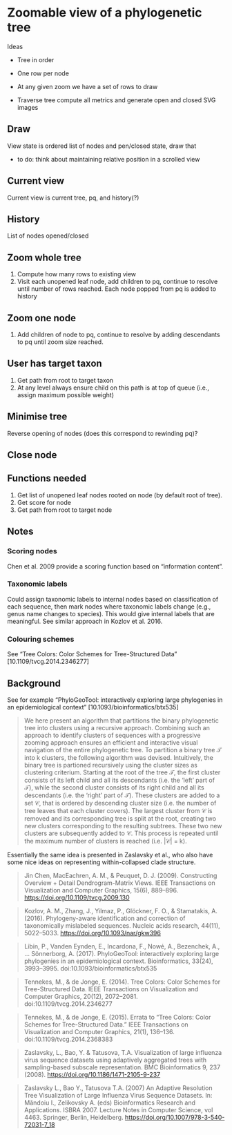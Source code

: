 # Zoomable view of a phylogenetic tree

Ideas

- Tree in order
- One row per node
- At any given zoom we have a set of rows to draw

- Traverse tree compute all metrics and generate open and closed SVG images


## Draw

View state is ordered list of nodes and pen/closed state, draw that 
- to do: think about maintaining relative position in a scrolled view 

## Current view

Current view is current tree, pq, and history(?)

## History

List of nodes opened/closed

## Zoom whole tree

1. Compute how many rows to existing view 
2. Visit each unopened leaf node, add children to pq, continue to resolve until number of rows reached. Each node popped from pq is added to history

## Zoom one node

1. Add children of node to pq, continue to resolve by adding descendants to pq until zoom size reached.

## User has target taxon

1. Get path from root to target taxon
2. At any level always ensure child on this path is at top of queue (i.e., assign maximum possible weight)

## Minimise tree

Reverse opening of nodes (does this correspond to rewinding pq)?

## Close node

## Functions needed

1. Get list of unopened leaf nodes rooted on node (by default root of tree).
2. Get score for node
3. Get path from root to target node

## Notes

### Scoring nodes

Chen et al. 2009 provide a scoring function based on “information content”.


### Taxonomic labels

Could assign taxonomic labels to internal nodes based on classification of each sequence, then mark nodes where taxonomic labels change (e.g., genus name changes to species). This would give internal labels that are meaningful. See similar approach in Kozlov et al. 2016.

### Colouring schemes

See “Tree Colors: Color Schemes for Tree-Structured Data” [10.1109/tvcg.2014.2346277] 

## Background

See for example “PhyloGeoTool: interactively exploring large phylogenies in an epidemiological context” [10.1093/bioinformatics/btx535]

> We here present an algorithm that partitions the binary phylogenetic tree into clusters using a recursive approach. Combining such an approach to identify clusters of sequences with a progressive zooming approach ensures an efficient and interactive visual navigation of the entire phylogenetic tree. To partition a binary tree 𝒯 into k clusters, the following algorithm was devised. Intuitively, the binary tree is partioned recursively using the cluster sizes as clustering criterium. Starting at the root of the tree 𝒯, the first cluster consists of its left child and all its descendants (i.e. the ‘left’ part of 𝒯), while the second cluster consists of its right child and all its descendants (i.e. the ‘right’ part of 𝒯). These clusters are added to a set 𝒞, that is ordered by descending cluster size (i.e. the number of tree leaves that each cluster covers). The largest cluster from 𝒞 is removed and its corresponding tree is split at the root, creating two new clusters corresponding to the resulting subtrees. These two new clusters are subsequently added to 𝒞. This process is repeated until the maximum number of clusters is reached (i.e. |𝒞| = k).

Essentially the same idea is presented in Zaslavsky et al., who also have some nice ideas on representing within-collapsed clade structure.

> Jin Chen, MacEachren, A. M., & Peuquet, D. J. (2009). Constructing Overview + Detail Dendrogram-Matrix Views. IEEE Transactions on Visualization and Computer Graphics, 15(6), 889–896. https://doi.org/10.1109/tvcg.2009.130

> Kozlov, A. M., Zhang, J., Yilmaz, P., Glöckner, F. O., & Stamatakis, A. (2016). Phylogeny-aware identification and correction of taxonomically mislabeled sequences. Nucleic acids research, 44(11), 5022–5033. https://doi.org/10.1093/nar/gkw396

> Libin, P., Vanden Eynden, E., Incardona, F., Nowé, A., Bezenchek, A., … Sönnerborg, A. (2017). PhyloGeoTool: interactively exploring large phylogenies in an epidemiological context. Bioinformatics, 33(24), 3993–3995. doi:10.1093/bioinformatics/btx535

> Tennekes, M., & de Jonge, E. (2014). Tree Colors: Color Schemes for Tree-Structured Data. IEEE Transactions on Visualization and Computer Graphics, 20(12), 2072–2081. doi:10.1109/tvcg.2014.2346277

> Tennekes, M., & de Jonge, E. (2015). Errata to “Tree Colors: Color Schemes for Tree-Structured Data.” IEEE Transactions on Visualization and Computer Graphics, 21(1), 136–136. doi:10.1109/tvcg.2014.2368383

> Zaslavsky, L., Bao, Y. & Tatusova, T.A. Visualization of large influenza virus sequence datasets using adaptively aggregated trees with sampling-based subscale representation. BMC Bioinformatics 9, 237 (2008). https://doi.org/10.1186/1471-2105-9-237

> Zaslavsky L., Bao Y., Tatusova T.A. (2007) An Adaptive Resolution Tree Visualization of Large Influenza Virus Sequence Datasets. In: Măndoiu I., Zelikovsky A. (eds) Bioinformatics Research and Applications. ISBRA 2007. Lecture Notes in Computer Science, vol 4463. Springer, Berlin, Heidelberg. https://doi.org/10.1007/978-3-540-72031-7_18





